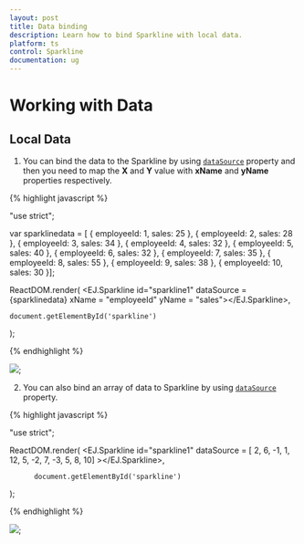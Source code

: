 ```yaml
---
layout: post
title: Data binding
description: Learn how to bind Sparkline with local data.
platform: ts
control: Sparkline
documentation: ug
---
```


# Working with Data

## Local Data

1. You can bind the data to the Sparkline by using [`dataSource`](../api/ejsparkline#members:datasource) property and then you need to map the **X** and **Y** value with **xName** and **yName** properties respectively.

{% highlight javascript %}

"use strict";

var sparklinedata = [
{ employeeId: 1, sales: 25 },
{ employeeId: 2, sales: 28 },
{ employeeId: 3, sales: 34 },
{ employeeId: 4, sales: 32 },
{ employeeId: 5, sales: 40 },
{ employeeId: 6, sales: 32 },
{ employeeId: 7, sales: 35 },
{ employeeId: 8, sales: 55 },
{ employeeId: 9, sales: 38 },
{ employeeId: 10, sales: 30 }];
    

ReactDOM.render(
    <EJ.Sparkline id="sparkline1"  dataSource = {sparklinedata} xName = "employeeId" 
    yName = "sales"></EJ.Sparkline>,

    document.getElementById('sparkline')
);


{% endhighlight %}


![](/js/Sparkline/Working-with-Data_images/Working-with-Data_img1.png); 

2. You can also bind an array of data to Sparkline by using [`dataSource`](../api/ejsparkline#members:datasource) property.  

{% highlight javascript %}

"use strict";

ReactDOM.render(
    <EJ.Sparkline id="sparkline1"  dataSource = [ 2, 6, -1, 1, 12, 5, -2, 7, -3, 5, 8, 10]
     ></EJ.Sparkline>,

          document.getElementById('sparkline')
);



{% endhighlight %}

![](/js/Sparkline/Working-with-Data_images/Working-with-Data_img2.png); 

